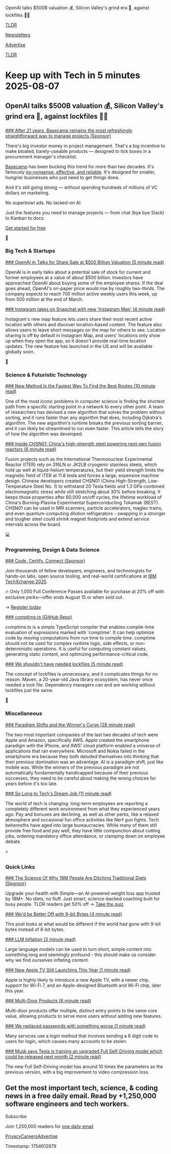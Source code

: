 OpenAI talks $500B valuation 💰, Silicon Valley's grind era 💼, against lockfiles 👨‍💻

[TLDR](/)

[Newsletters](/newsletters)

[Advertise](https://advertise.tldr.tech/)

[TLDR](/)

# Keep up with Tech in 5 minutes 2025-08-07

## OpenAI talks $500B valuation 💰, Silicon Valley's grind era 💼, against lockfiles 👨‍💻

### 

[### After 21 years, Basecamp remains the most refreshingly straightforward way to manage projects (Sponsor)](https://basecamp.com/?utm_campaign=sponsorship&amp;utm_medium=digital&amp;&amp;utm_source=tldr)

There's big investor money in project management. That's a big incentive to make bloated, barely-useable products — designed to tick boxes in a procurement manager's checklist.

[Basecamp](https://basecamp.com/?utm_campaign=sponsorship&utm_medium=digital&&utm_source=tldr) has been bucking this trend for more than two decades. It's famously [no-nonsense, effective, and reliable](https://basecamp.com/?utm_campaign=sponsorship&utm_medium=digital&&utm_source=tldr). It's designed for smaller, hungrier businesses who just need to get things done.

And it's still going strong — without spending hundreds of millions of VC dollars on marketing.

No superbowl ads. No tacked-on AI.

Just the features you need to manage projects — from chat (bye bye Slack) to Kanban to docs.

[Get started for free](https://basecamp.com/?utm_campaign=sponsorship&utm_medium=digital&&utm_source=tldr)

📱

### Big Tech & Startups

[### OpenAI in Talks for Share Sale at $500 Billion Valuation (5 minute read)](https://www.bloomberg.com/news/articles/2025-08-06/openai-in-talks-for-share-sale-valuing-startup-at-500-billion?accessToken=eyJhbGciOiJIUzI1NiIsInR5cCI6IkpXVCJ9.eyJzb3VyY2UiOiJTdWJzY3JpYmVyR2lmdGVkQXJ0aWNsZSIsImlhdCI6MTc1NDU1Mzk3OCwiZXhwIjoxNzU1MTU4Nzc4LCJhcnRpY2xlSWQiOiJUMEpSWENHUEZIWDEwMCIsImJjb25uZWN0SWQiOiJBOEExRDhFQTI5OTc0OTRGQTQ1QUE2REJBMjAwNTM3MSJ9.KfbKN0Ak-kL1KPjRQNXuDPtc8sYbSRJO__B8pysngDw&utm_source=tldrnewsletter)

OpenAI is in early talks about a potential sale of stock for current and former employees at a value of about $500 billion. Investors have approached OpenAI about buying some of the employee shares. If the deal goes ahead, OpenAI's on-paper price would rise by roughly two-thirds. The company expects to reach 700 million active weekly users this week, up from 500 million at the end of March.

[### Instagram takes on Snapchat with new ‘Instagram Map' (4 minute read)](https://techcrunch.com/2025/08/06/instagram-takes-on-snapchat-with-new-instagram-map/?utm_source=tldrnewsletter)

Instagram's new map feature lets users share their most recent active location with others and discover location-based content. The feature also allows users to leave short messages on the map for others to see. Location sharing is off by default in Instagram Map, and users' locations only show up when they open the app, so it doesn't provide real-time location updates. The new feature has launched in the US and will be available globally soon.

🚀

### Science & Futuristic Technology

[### New Method Is the Fastest Way To Find the Best Routes (10 minute read)](https://www.quantamagazine.org/new-method-is-the-fastest-way-to-find-the-best-routes-20250806/?utm_source=tldrnewsletter)

One of the most iconic problems in computer science is finding the shortest path from a specific starting point in a network to every other point. A team of researchers has devised a new algorithm that solves the problem without sorting, and it runs faster than any algorithm that does, including Dijkstra's algorithm. The new algorithm's runtime breaks the previous sorting barrier, and it can likely be streamlined to run even faster. This article tells the story of how the algorithm was developed.

[### Inside CHSN01: China's high-strength steel powering next-gen fusion reactors (6 minute read)](https://interestingengineering.com/energy/chinas-chsn01-super-steel-explained?utm_source=tldrnewsletter)

Fusion projects such as the International Thermonuclear Experimental Reactor (ITER) rely on 316LN or JK2LB cryogenic stainless steels, which hold up well at liquid-helium temperatures, but their yield strength limits the magnetic field of ITER at 11.8 tesla and forces a large, expensive machine design. Chinese developers created CHSN01 (China High-Strength, Low-Temperature Steel No. 1) to withstand 20 Tesla fields and 1.3 GPa combined electromagnetic stress while still stretching about 30% before breaking. It keeps those properties after 60,000 on/off cycles, the lifetime workload of China's Burning-Plasma Experimental Superconducting Tokamak (BEST). CHSN01 can be used in MRI scanners, particle accelerators, maglev trains, and even quantum-computing dilution refrigerators - swapping in a stronger and tougher steel could shrink magnet footprints and extend service intervals across the board.

💻

### Programming, Design & Data Science

[### Code, Certify, Connect (Sponsor)](https://www.ibm.com/community/ibm-techxchange-conference/?utm_content=TXCWW&amp;p1=Display&amp;p2=425013616&amp;p3=227599223&amp;utm_term=10c00&amp;utm_source=tldrnewsletter)

Join thousands of fellow developers, engineers, and technologists for hands-on labs, open source tooling, and real-world certifications at [IBM TechXchange 2025](https://www.ibm.com/community/ibm-techxchange-conference/?utm_content=TXCWW&p1=Display&p2=425013616&p3=227599223&utm_term=10c00).

🔥 Only 1,000 Full Conference Passes available for purchase at 20% off with exclusive perks—offer ends August 15 or when sold out.

→ [Register today](https://www.ibm.com/community/ibm-techxchange-conference/?utm_content=TXCWW&p1=Display&p2=425013616&p3=227599223&utm_term=10c00)

[### comptime.ts (GitHub Repo)](https://github.com/feathers-studio/comptime.ts?utm_source=tldrnewsletter)

comptime.ts is a simple TypeScript compiler that enables compile-time evaluation of expressions marked with 'comptime'. It can help optimize code by moving computations from run time to compile time. comptime should not be used for complex runtime logic, side effects, or non-deterministic operations. It is useful for computing constant values, generating static content, and optimizing performance-critical code.

[### We shouldn't have needed lockfiles (5 minute read)](https://tonsky.me/blog/lockfiles/?utm_source=tldrnewsletter)

The concept of lockfiles is unnecessary, and it complicates things for no reason. Maven, a 20-year-old Java library ecosystem, has never once needed a lock file. Dependency managers can and are working without lockfiles just the same.

🎁

### Miscellaneous

[### Paradigm Shifts and the Winner's Curse (28 minute read)](https://stratechery.com/2025/paradigm-shifts-and-the-winners-curse/?utm_source=tldrnewsletter)

The two most important companies of the last two decades of tech were Apple and Amazon, specifically AWS. Apple created the smartphone paradigm with the iPhone, and AWS' cloud platform enabled a universe of applications that ran everywhere. Microsoft and Nokia failed in the smartphone era because they both deluded themselves into thinking that their previous domination was an advantage. AI is a paradigm shift, just like mobile was. While the winners of the previous paradigm are not automatically fundamentally handicapped because of their previous successes, they need to be careful about making the wrong choices for years before it's too late.

[### So Long to Tech's Dream Job (11 minute read)](https://www.nytimes.com/2025/08/04/technology/tech-jobs-silicon-valley-changes.html?unlocked_article_code=1.cU8.Whgm.gI4HG7oYG6qL&smid=url-share&utm_source=tldrnewsletter)

The world of tech is changing: long-term employees are reporting a completely different work environment from what they experienced years ago. Pay and bonuses are declining, as well as other perks, like a relaxed atmosphere and occasional fun office activities like Nerf gun fights. Tech behemoths have aged into large bureaucracies. While many of them still provide free food and pay well, they have little compunction about cutting jobs, ordering mandatory office attendance, or clamping down on employee debate.

⚡

### Quick Links

[### The Science Of Why 18M People Are Ditching Traditional Diets (Sponsor)](https://simple.life/survey?utm_source=affiliateemail&amp;utm_medium=affiliate&amp;utm_campaign=tldr&amp;adgroup_id=newsletter&amp;safe=true)

Upgrade your health with Simple—an AI-powered weight loss app trusted by 18M+. No diets, no fluff. Just smart, science-backed coaching built for busy people. TLDR readers get 50% off → [Take the quiz](https://simple.life/survey?utm_source=affiliateemail&utm_medium=affiliate&utm_campaign=tldr&adgroup_id=newsletter&safe=true)

[### We'd be Better Off with 9-bit Bytes (4 minute read)](https://pavpanchekha.com/blog/9bit.html?utm_source=tldrnewsletter)

This post looks at what would be different if the world had gone with 9-bit bytes instead of 8-bit bytes.

[### LLM Inflation (3 minute read)](https://tratt.net/laurie/blog/2025/llm_inflation.html?utm_source=tldrnewsletter)

Large language models can be used to turn short, simple content into something long and seemingly profound - this should make us consider why we find ourselves inflating content.

[### New Apple TV Still Launching This Year (1 minute read)](https://www.macrumors.com/2025/08/05/new-apple-tv-still-launching-this-year/?utm_source=tldrnewsletter)

Apple is highly likely to introduce a new Apple TV, with a newer chip, support for Wi-Fi 7, and an Apple-designed Bluetooth and Wi-Fi chip, later this year.

[### Multi-Door Products (6 minute read)](https://quietmoats.substack.com/p/multi-door-products?utm_source=tldrnewsletter)

Multi-door products offer multiple, distinct entry points to the same core value, allowing products to serve more users without adding new features.

[### We replaced passwords with something worse (1 minute read)](https://blog.danielh.cc/blog/passwords?utm_source=tldrnewsletter)

Many services use a login method that involves sending a 6 digit code to users for login, which causes many accounts to be stolen.

[### Musk says Tesla is training an upgraded Full Self-Driving model which could be released next month (2 minute read)](https://www.cnbc.com/2025/08/06/tesla-training-improved-full-self-driving-fsd-model-could-release-next-month.html?utm_source=tldrnewsletter)

The new Full Self-Driving model has around 10 times the parameters as the previous version, with a big improvement to video compression loss.

## Get the most important tech, science, & coding news in a free daily email. Read by +1,250,000 software engineers and tech workers.

Subscribe

Join 1,250,000 readers for [one daily email](/api/latest/tech)

[Privacy](/privacy)[Careers](https://jobs.ashbyhq.com/tldr.tech)[Advertise](/tech/advertise)

Timestamp: 1754612979